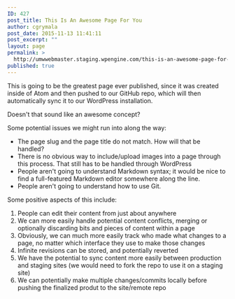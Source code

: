 ```yaml
---
ID: 427
post_title: This Is An Awesome Page For You
author: cgrymala
post_date: 2015-11-13 11:41:11
post_excerpt: ""
layout: page
permalink: >
  http://umwwebmaster.staging.wpengine.com/this-is-an-awesome-page-for-you/
published: true
---
```

This is going to be the greatest page ever published, since it was created inside of Atom and then pushed to our GitHub repo, which will then automatically sync it to our WordPress installation.

Doesn't that sound like an awesome concept?

Some potential issues we might run into along the way:
* The page slug and the page title do not match. How will that be handled?
* There is no obvious way to include/upload images into a page through this process. That still has to be handled through WordPress
* People aren't going to understand Markdown syntax; it would be nice to find a full-featured Markdown editor somewhere along the line.
* People aren't going to understand how to use Git.

Some positive aspects of this include:
1. People can edit their content from just about anywhere
1. We can more easily handle potential content conflicts, merging or optionally discarding bits and pieces of content within a page
1. Obviously, we can much more easily track who made what changes to a page, no matter which interface they use to make those changes
1. Infinite revisions can be stored, and potentially reverted
1. We have the potential to sync content more easily between production and staging sites (we would need to fork the repo to use it on a staging site)
1. We can potentially make multiple changes/commits locally before pushing the finalized produt to the site/remote repo